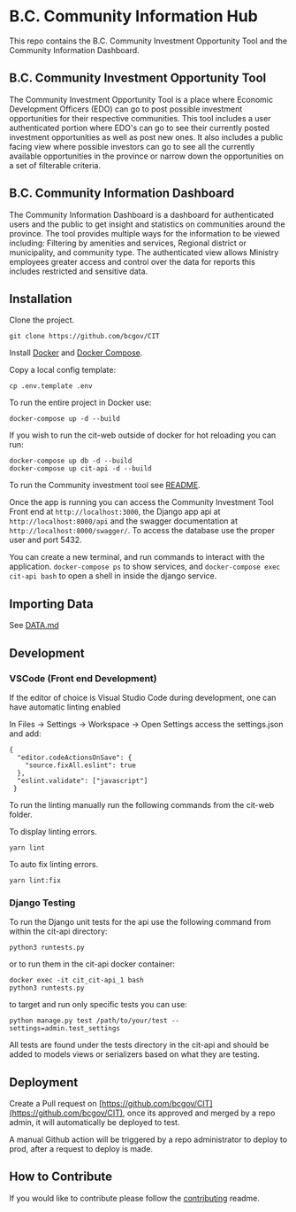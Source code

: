 # B.C. Community Information Hub

This repo contains the B.C. Community Investment Opportunity Tool and the Community Information Dashboard.

## B.C. Community Investment Opportunity Tool

The Community Investment Opportunity Tool is a place where Economic Development Officers (EDO) can go to post possible investment opportunities for their respective communities. This tool includes a user authenticated portion where EDO's can go to see their currently posted investment opportunities as well as post new ones. It also includes a public facing view where possible investors can go to see all the currently available opportunities in the province or narrow down the opportunities on a set of filterable
criteria.

## B.C. Community Information Dashboard

The Community Information Dashboard is a dashboard for authenticated users and the public to get insight and statistics on communities around the province. The tool provides multiple ways for the information to be viewed including: Filtering by amenities and services, Regional district or municipality, and community type. The authenticated view allows Ministry employees greater access and control over the data for reports this includes restricted and sensitive data.

## Installation

Clone the project.

```
git clone https://github.com/bcgov/CIT
```

Install [Docker](https://docs.docker.com/engine/install/ubuntu/) and [Docker Compose](https://docs.docker.com/compose/install/).

Copy a local config template:

```
cp .env.template .env
```

To run the entire project in Docker use:

```
docker-compose up -d --build
```

If you wish to run the cit-web outside of docker for hot reloading you can run:

```
docker-compose up db -d --build
docker-compose up cit-api -d --build
```

To run the Community investment tool see [README](/cit3.0-web/README.md).

Once the app is running you can access the Community Investment Tool Front end at `http://localhost:3000`, the Django app api at `http://localhost:8000/api` and the swagger documentation at `http://localhost:8000/swagger/`. To access the database use the proper user and port 5432.

You can create a new terminal, and run commands to interact with the application. `docker-compose ps` to show services, and `docker-compose exec cit-api bash` to open a shell in inside the django service.

## Importing Data

See [DATA.md](DATA.md)

## Development

### VSCode (Front end Development)

If the editor of choice is Visual Studio Code during development, one can have automatic linting enabled

In Files -> Settings -> Workspace -> Open Settings access the settings.json and add:

```
{
  "editor.codeActionsOnSave": {
    "source.fixAll.eslint": true
  },
  "eslint.validate": ["javascript"]
 }
```

To run the linting manually run the following commands from the cit-web folder.

To display linting errors.

```
yarn lint
```

To auto fix linting errors.

```
yarn lint:fix
```

### Django Testing

To run the Django unit tests for the api use the following command from within the cit-api directory:

```
python3 runtests.py
```

or to run them in the cit-api docker container:

```
docker exec -it cit_cit-api_1 bash
python3 runtests.py
```

to target and run only specific tests you can use:

```
python manage.py test /path/to/your/test --settings=admin.test_settings
```

All tests are found under the tests directory in the cit-api and should be added to models views or serializers based on what they are testing.

## Deployment

Create a Pull request on [https://github.com/bcgov/CIT](https://github.com/bcgov/CIT), once its approved and merged by a repo admin, it will automatically be deployed to test.

A manual Github action will be triggered by a repo administrator to deploy to prod, after a request to deploy is made.

## How to Contribute

If you would like to contribute please follow the [contributing](CONTRIBUTING.md) readme.
